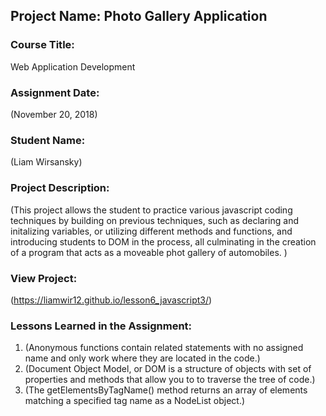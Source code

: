 ## Project Name:  Photo Gallery Application

### Course Title:
Web Application Development

### Assignment Date:  
(November 20, 2018)

### Student Name:  
(Liam Wirsansky)

### Project Description:
(This project allows the student to practice various javascript coding techniques by building on previous techniques, such as declaring and initalizing variables, or utilizing different methods and functions, and introducing students to DOM in the process, all culminating in the creation of a program that acts as a moveable phot gallery of automobiles. )

### View Project:
(https://liamwir12.github.io/lesson6_javascript3/)

### Lessons Learned in the Assignment:
1. (Anonymous functions contain related statements with no assigned name and only work where they are located in the code.)
2. (Document Object Model, or DOM is a structure of objects with set of properties and
methods that allow you to to traverse the tree of code.)
3. (The getElementsByTagName() method returns an array of elements matching a specified tag
name as a NodeList object.)


